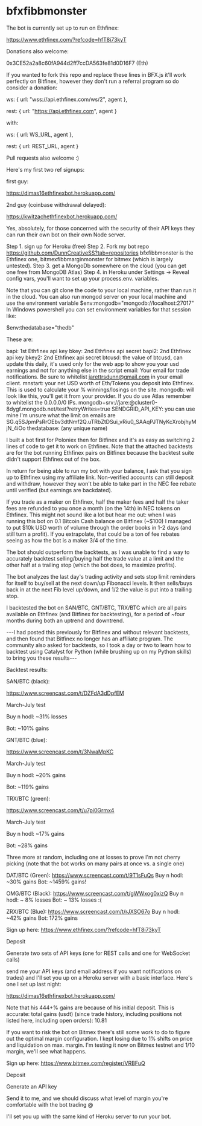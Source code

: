 # bfxfibbmonster

The bot is currently set up to run on Ethfinex:

https://www.ethfinex.com/?refcode=hfT8i73kyT

Donations also welcome:

0x3CE52a2a8c60fA944d2ff7ccDA563fe81d0D16F7 (Eth)

If you wanted to fork this repo and replace these lines in BFX.js it'll work perfectly on Bitfinex, however they don't run a referral program so do consider a donation:

 ws: {
    url: "wss://api.ethfinex.com/ws/2",
    agent
  },

  rest: {
    url: "https://api.ethfinex.com",
    agent
  }
  
  with:
  
   ws: {
    url: WS_URL,
    agent
  },

  rest: {
    url: REST_URL,
    agent
  }

Pull requests also welcome :)

Here's my first two ref signups:

first guy:

https://dimas16ethfinexbot.herokuapp.com/

2nd guy (coinbase withdrawal delayed):

https://kwitzachethfinexbot.herokuapp.com/

Yes, absolutely, for those concerned with the security of their API keys they can run their own bot on their own Node server.

Step 1. sign up for Heroku (free)
Step 2. Fork my bot repo https://github.com/DunnCreativeSS?tab=repositories bfxfibbmonster is the Ethfinex one, bitmexfibbmarginmonster for bitmex (which is largely untested).
Step 3. get a MongoDb somewhere on the cloud (you can get one free from MongoDB Atlas)
Step 4. in Heroku under Settings -> Reveal config vars, you'll want to set up your process.env. variables. 

Note that you can git clone the code to your local machine, rather than run it in the cloud. You can also run mongod server on your local machine and use the environment variable $env:mongodb="mongodb://localhost:27017" In Windows powershell you can set environment variables for that session like:

$env:thedatabase="thedb"

These are:

bapi: 1st Ethfinex api key
bkey: 2nd Ethfinex api secret
bapi2: 2nd Ethfinex api key
bkey2: 2nd Ethfinex api secret
btcusd: the value of btcusd, can update this daily, it's used only for the web app to show you your usd earnings and not for anything else in the script
email: Your email for trade notifications. Be sure to whitelist jarettrsdunn@gmail.com in your email client.
mnstart: your net USD worth of Eth/Tokens you deposit into Ethfinex. This is used to calculate your % winnings/losings on the site.
mongodb: will look like this, you'll get it from your provider. If you do use Atlas remember to whitelist the 0.0.0.0/0 IPs. mongodb+srv://jare:<PASSWORD>@cluster0-8dygf.mongodb.net/test?retryWrites=true
SENDGRID_API_KEY: you can use mine I'm unsure what the limit on emails are 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
thedatabase: (any unique name)

I built a bot first for Poloniex then for Bitfinex and it's as easy as switching 2 lines of code to get it to work on Ethfinex. Note that the attached backtests are for the bot running Ethfinex pairs on Bitfinex because the backtest suite didn't support Ethfinex out of the box.

In return for being able to run my bot with your balance, I ask that you sign up to Ethfinex using my affiliate link. Non-verified accounts can still deposit and withdraw, however they won't be able to take part in the NEC fee rebate until verified (but earnings are backdated).

If you trade as a maker on Ethfinex, half the maker fees and half the taker fees are refunded to you once a month (on the 14th) in NEC tokens on Ethfinex. This might not sound like a lot but hear me out: when I was running this bot on 0.1 Bitcoin Cash balance on Bitfinex (~$100) I managed to put $10k USD worth of volume through the order books in 1-2 days (and still turn a profit). If you extrapolate, that could be a ton of fee rebates seeing as how the bot is a maker 3/4 of the time.

The bot should outperform the backtests, as I was unable to find a way to accurately backtest selling/buying half the trade value at a limit and the other half at a trailing stop (which the bot does, to maximize profits).

The bot analyzes the last day's trading activity and sets stop limit reminders for itself to buy/sell at the next down/up Fibonacci levels. It then sells/buys back in at the next Fib level up/down, and 1/2 the value is put into a trailing stop.

I backtested the bot on SAN/BTC, GNT/BTC, TRX/BTC which are all pairs available on Ethfinex (and Bitfinex for backtesting), for a period of ~four months during both an uptrend and downtrend.

---I had posted this previously for Bitfinex and without relevant backtests, and then found that Bitfinex no longer has an affiliate program. The community also asked for backtests, so I took a day or two to learn how to backtest using Catalyst for Python (while brushing up on my Python skills) to bring you these results---

Backtest results:

SAN/BTC (black):

https://www.screencast.com/t/DZFdA3dDpfEM

March-July test

Buy n hodl: ~31% losses

Bot: ~101% gains

GNT/BTC (blue):

https://www.screencast.com/t/3NwaMpKC

March-July test

Buy n hodl: ~20% gains

Bot: ~119% gains

TRX/BTC (green):

https://www.screencast.com/t/u7pi0Grmx4

March-July test

Buy n hodl: ~17% gains

Bot: ~28% gains

Three more at random, including one at losses to prove I'm not cherry picking (note that the bot works on many pairs at once vs. a single one)

DAT/BTC (Green): https://www.screencast.com/t/9T1sFuQs Buy n hodl: ~30% gains Bot: ~1459% gains!

OMG/BTC (Black): https://www.screencast.com/t/gWWxog0xizQ Buy n hodl: ~ 8% losses Bot: ~ 13% losses :(

ZRX/BTC (Blue): https://www.screencast.com/t/rJXSO67o Buy n hodl: ~42% gains Bot: 172% gains

Sign up here: https://www.ethfinex.com/?refcode=hfT8i73kyT

Deposit

Generate two sets of API keys (one for REST calls and one for WebSocket calls)

send me your API keys (and email address if you want notifications on trades) and I'll set you up on a Heroku server with a basic interface. Here's one I set up last night:

https://dimas16ethfinexbot.herokuapp.com/

Note that his 444+% gains are because of his initial deposit. This is accurate: total gains (usdt) (since trade history, including positions not listed here, including open orders): 10.81

If you want to risk the bot on Bitmex there's still some work to do to figure out the optimal margin configuration. I kept losing due to 1% shifts on price and liquidation on max. margin. I'm testing it now on Bitmex testnet and 1/10 margin, we'll see what happens.

Sign up here: https://www.bitmex.com/register/VRBFuQ

Deposit

Generate an API key

Send it to me, and we should discuss what level of margin you're comfortable with the bot trading @

I'll set you up with the same kind of Heroku server to run your bot.
